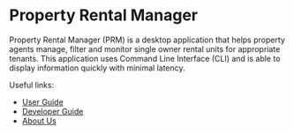 # Property Rental Manager 

Property Rental Manager (PRM) is a desktop application that helps property agents manage, filter and monitor single 
owner rental units for appropriate tenants. This application uses Command Line Interface (CLI) and is able to display information quickly with minimal latency.

Useful links:
* [User Guide](https://ay2223s1-cs2113-f11-1.github.io/tp/UserGuide.html)
* [Developer Guide](https://ay2223s1-cs2113-f11-1.github.io/tp/DeveloperGuide.html)
* [About Us](https://ay2223s1-cs2113-f11-1.github.io/tp/AboutUs.html)
